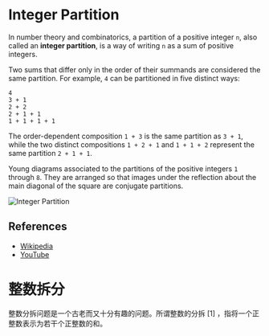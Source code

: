 # Integer Partition

In number theory and combinatorics, a partition of a positive 
integer `n`, also called an **integer partition**, is a way of 
writing `n` as a sum of positive integers. 

Two sums that differ only in the order of their summands are 
considered the same partition. For example, `4` can be partitioned 
in five distinct ways:

```
4
3 + 1
2 + 2
2 + 1 + 1
1 + 1 + 1 + 1
```

The order-dependent composition `1 + 3` is the same partition
as `3 + 1`, while the two distinct 
compositions `1 + 2 + 1` and `1 + 1 + 2` represent the same 
partition `2 + 1 + 1`.

Young diagrams associated to the partitions of the positive
integers `1` through `8`. They are arranged so that images 
under the reflection about the main diagonal of the square 
are conjugate partitions.

![Integer Partition](https://upload.wikimedia.org/wikipedia/commons/d/d8/Ferrer_partitioning_diagrams.svg)

## References

- [Wikipedia](https://en.wikipedia.org/wiki/Partition_(number_theory))
- [YouTube](https://www.youtube.com/watch?v=ZaVM057DuzE&list=PLLXdhg_r2hKA7DPDsunoDZ-Z769jWn4R8)

# 整数拆分

整数分拆问题是一个古老而又十分有趣的问题。所谓整数的分拆 [1]  ，指将一个正整数表示为若干个正整数的和。